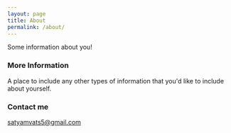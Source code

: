 ```yaml
---
layout: page
title: About
permalink: /about/
---
```


Some information about you!

### More Information

A place to include any other types of information that you'd like to include about yourself.

### Contact me

[satyamvats5@gmail.com](mailto:satyamvats5@gmail.com)
